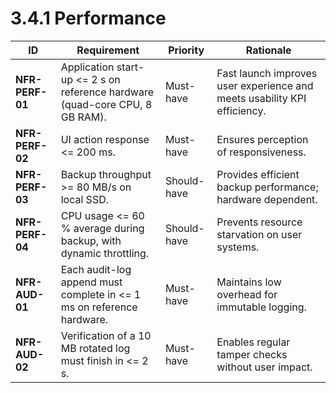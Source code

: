 # 3.4.1 Performance

| ID                                    | Requirement                                                                  | Priority    | Rationale                                                                |
|---------------------------------------|------------------------------------------------------------------------------|-------------|--------------------------------------------------------------------------|
| <a id="nfrPerf01">**NFR-PERF-01**</a> | Application start-up <= 2 s on reference hardware (quad-core CPU, 8 GB RAM). | Must-have   | Fast launch improves user experience and meets usability KPI efficiency. |
| <a id="nfrPerf02">**NFR-PERF-02**</a> | UI action response <= 200 ms.                                                | Must-have   | Ensures perception of responsiveness.                                    |
| <a id="nfrPerf03">**NFR-PERF-03**</a> | Backup throughput >= 80 MB/s on local SSD.                                   | Should-have | Provides efficient backup performance; hardware dependent.               |
| <a id="nfrPerf04">**NFR-PERF-04**</a> | CPU usage <= 60 % average during backup, with dynamic throttling.            | Should-have | Prevents resource starvation on user systems.                            |
| <a id="nfrAud01">**NFR-AUD-01**</a>   | Each audit-log append must complete in <= 1 ms on reference hardware.        | Must-have   | Maintains low overhead for immutable logging.                            |
| <a id="nfrAud02">**NFR-AUD-02**</a>   | Verification of a 10 MB rotated log must finish in <= 2 s.                   | Must-have   | Enables regular tamper checks without user impact.                       |